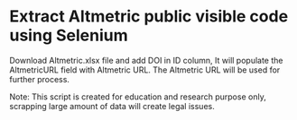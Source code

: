 # Extract Altmetric public visible code using Selenium

Download Altmetric.xlsx file and add DOI in ID column, It will populate the AltmetricURL field with Altmetric URL. The Altmetric URL will be used for further process. 

Note: This script is created for education and research purpose only, scrapping large amount of data will create legal issues.

